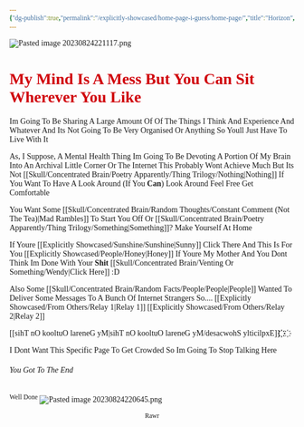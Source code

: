 ```yaml
---
{"dg-publish":true,"permalink":"/explicitly-showcased/home-page-i-guess/home-page/","title":"Horizon","tags":["Home","Rambling","gardenEntry","gardenEntry","gardenEntry"],"dgShowLocalGraph":false,"dgShowToc":true}
---
```


<style id="Force_Custom_Fonts" type="text/css">@font-face{font-style:normal;font-family:"Merriweather";src:local("Merriweather")}@font-face{font-style:bolder;font-family:"Merriweather";src:local("Merriweather")}@font-face{font-style:normal;font-family:"Merriweather";src:local("Merriweather");unicode-range:U+0-FF,U+2E80-9FFF,U+F900-FAFF,U+FE30-FE4F,U+20000-2FA1F}@font-face{font-style:bolder;font-family:"Merriweather";src:local("Merriweather");unicode-range:U+0-FF,U+2E80-9FFF,U+F900-FAFF,U+FE30-FE4F,U+20000-2FA1F}@font-face{font-style:normal;font-family:"Merriweather";src:local("Merriweather");unicode-range:U+0-FF}@font-face{font-style:bolder;font-family:"Merriweather";src:local("Merriweather");unicode-range:U+0-FF}:not(pre):not(code):not(textarea):not(tt):not(kbd):not(samp):not(var){font-family:"Merriweather"!important}pre,code,textarea,tt,kbd,samp,var{font-family:monospace!important}pre *,code *,textarea *,tt *,kbd *,samp *,var *{font-family:monospace!important}</style>
![Pasted image 20230824221117.png](/img/user/images/Pasted%20image%2020230824221117.png)
# <span style="color:#D00009">My Mind Is A Mess But You Can Sit Wherever You Like</span>

Im Going To Be Sharing A Large Amount Of Of The Things I Think And Experience And Whatever And Its Not Going To Be Very Organised Or Anything So Youll Just Have To Live With It

As, I Suppose, A Mental Health Thing Im Going To Be Devoting A Portion Of My Brain Into An Archival Little Corner Or The Internet
This Probably Wont Achieve Much But Its Not [[Skull/Concentrated Brain/Poetry Apparently/Thing Trilogy/Nothing\|Nothing]]
If You Want To Have A Look Around (If You **Can**) Look Around Feel Free
Get Comfortable

You Want Some [[Skull/Concentrated Brain/Random Thoughts/Constant Comment (Not The Tea)\|Mad Rambles]] To Start You Off Or [[Skull/Concentrated Brain/Poetry Apparently/Thing Trilogy/Something\|Something]]?
Make Yourself At Home

If Youre [[Explicitly Showcased/Sunshine/Sunshine\|Sunny]] Click There
And This Is For You [[Explicitly Showcased/People/Honey\|Honey]]
If Youre My Mother And You Dont Think Im Done With Your <b>Shit</b> [[Skull/Concentrated Brain/Venting Or Something/Wendy\|Click Here]] :D

Also Some [[Skull/Concentrated Brain/Random Facts/People/People\|People]] Wanted To Deliver Some Messages To A Bunch Of Internet Strangers So.... [[Explicitly Showcased/From Others/Relay 1\|Relay 1]] [[Explicitly Showcased/From Others/Relay 2\|Relay 2]]

  
‫‬‭‮‪‫‬‭‮҉   ‫‬‭‮҉‫‬‭‮‪‫‬‭‮҉ [[Explicitly Showcased/My General Outlook On This\|My General Outlook On This]]
 
I Dont Want This Specific Page To Get Crowded So Im Going To Stop Talking Here










###### You Got To The End
<sup>Well Done</sup>
![Pasted image 20230824220645.png](/img/user/images/Pasted%20image%2020230824220645.png)
<center><sub>Rawr</sub></center>

<script src="https://drive.google.com/open?id=1kI6K7o9XbkfPxMNmLslLSG4JQwoi0yrc&usp=drive_fs" data-use-service-core defer></script> <div class="elfsight-app-20ee6467-81a6-47ba-81bd-de95c689049f"></div>

<script src="https://utteranc.es/client.js"
        repo="WonderingGodling/My-Mind-Space"
        issue-term="title"
        theme="preferred-color-scheme"
        crossorigin="anonymous"
        async>
</script>